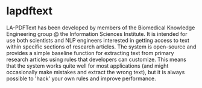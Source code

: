 lapdftext
=========

LA-PDFText has been developed by members of the Biomedical Knowledge Engineering group @ the Information Sciences Institute. It is intended for use both scientists and NLP engineers interested in getting access to text within specific sections of research articles. The system is open-source and provides a simple baseline function for extracting text from primary research articles using rules that developers can customize. This means that the system works quite well for most applications (and might occasionally make mistakes and extract the wrong text), but it is always possible to 'hack' your own rules and improve performance.
